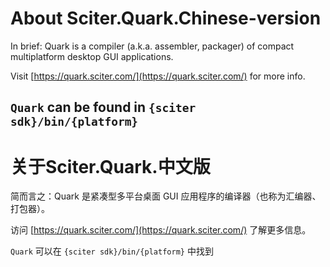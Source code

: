 # About Sciter.Quark.Chinese-version

In brief: Quark is a compiler (a.k.a. assembler, packager) of compact multiplatform desktop GUI applications.

Visit [https://quark.sciter.com/](https://quark.sciter.com/) for more info.

`Quark` can be found in `{sciter sdk}/bin/{platform}`
---
# 关于Sciter.Quark.中文版

简而言之：Quark 是紧凑型多平台桌面 GUI 应用程序的编译器（也称为汇编器、打包器）。

访问 [https://quark.sciter.com/](https://quark.sciter.com/) 了解更多信息。

`Quark` 可以在 `{sciter sdk}/bin/{platform}` 中找到
